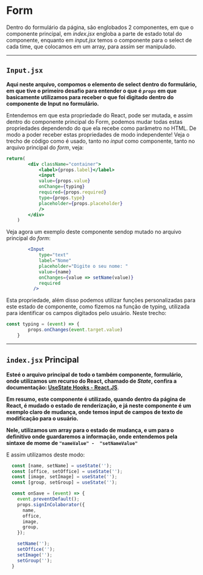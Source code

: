 # Form 

Dentro do formulário da página, são englobados 2 componentes, em que o componente principal, em *index.jsx* engloba a parte  de estado total do componente, enquanto em *input.jsx* temos o componente para o select de cada time, que colocamos em um array, para assim ser manipulado.

---
## `Input.jsx`

**Aqui neste arquivo, compomos o elemento de select dentro do formulário, em que tive o primeiro desafio para entender o que é *`props`* em que basicamente utilizamos para receber o que  foi digitado dentro do componente de Input no formulário.**

Entendemos em que esta propriedade do React, pode ser mutada, e assim dentro do componente principal do Form, podemos mudar todas estas propriedades dependendo do que ela recebe como parâmetro no HTML. De modo a poder receber estas propriedades de modo independente! Veja o trecho de código como é usado, tanto no *input* como componente, tanto no arquivo principal do *form*, veja:


```jsx
return(
        <div className="container">
            <label>{props.label}</label>
            <input 
            value={props.value} 
            onChange={typing} 
            required={props.required} 
            type={props.type} 
            placeholder={props.placeholder}
            />
        </div>
    )
```

Veja agora um exemplo deste componente sendop mutado no arquivo principal do *form*:

```jsx
        <Input
            type="text"
            label="Nome"
            placeholder="Digite o seu nome: "
            value={name}
            onChanges={value => setName(value)}
            required
          />
```

Esta propriedade, além disso podemos utilizar funções personalizadas para este estado de componente, como fizemos na função de typing, utilizada para identificar os campos digitados pelo usuário. Neste trecho:

```jsx
const typing = (event) => {
        props.onChanges(event.target.value)
    }
```

---

## `index.jsx` Principal

**Esteé o arquivo principal  de todo o também componente, formulário, onde utilizamos um recurso do React, chamado de *State*, confira a documentação: [UseState Hooks - React.JS](https://pt-br.reactjs.org/docs/hooks-state.html)**.

**Em resumo, este componente é utilizado, quando dentro da página de React, é mudado o estado de renderização, e já neste componente é um exemplo claro de mudança, onde temos input de campos de texto de modificação para o usuário.**

**Nele, utilizamos um array para o estado de mudança, e um para o definitivo onde guardaremos a informação, onde entendemos pela sintaxe de mome de ``"nameValue" -  "setNameValue"``**

E assim utilizamos deste modo:

```jsx
  const [name, setName] = useState('');
  const [office, setOffice] = useState('');
  const [image, setImage] = useState('');
  const [group, setGroup] = useState('');

  const onSave = (event) => {
    event.preventDefault();
    props.signInColaborator({
      name,
      office,
      image,
      group,
    });

    setName('');
    setOffice('');
    setImage('');
    setGroup('');
  }
```
